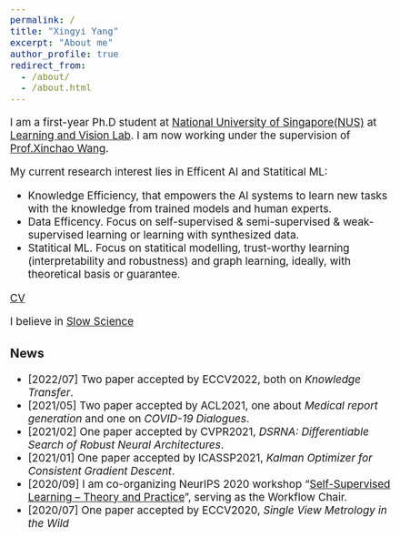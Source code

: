 ```yaml
---
permalink: /
title: "Xingyi Yang"
excerpt: "About me"
author_profile: true
redirect_from: 
  - /about/
  - /about.html
---
```


<style type="text/css">
  body{
  font-size: 14pt;
}
</style>

 I am a first-year Ph.D student at [National University of Singapore(NUS)](https://www.nus.edu.sg/) at [Learning and Vision Lab](http://www.lv-nus.org). I am now working under the supervision of [Prof.Xinchao Wang](https://www.eng.nus.edu.sg/ece/staff/wang-xinchao/). 

My current research interest lies in Efficent AI and Statitical ML:
- Knowledge Efficiency, that empowers the AI systems to learn new tasks with the knowledge from trained models and human experts.
- Data Efficency. Focus on self-supervised & semi-supervised & weak-supervised learning or learning with synthesized data.
- Statitical ML. Focus on statitical modelling, trust-worthy learning (interpretability and robustness) and graph learning, ideally, with theoretical basis or guarantee.


[CV](http://adamdad.github.io/files/Resume_Xingyi_Yang_20220722.pdf)

I believe in [Slow Science](http://slow-science.org/)

### News
- [2022/07] Two paper accepted by ECCV2022, both on *Knowledge Transfer*.
- [2021/05] Two paper accepted by ACL2021, one about *Medical report generation* and one on *COVID-19 Dialogues*.
- [2021/02] One paper accepted by CVPR2021, *DSRNA: Differentiable Search of Robust Neural Architectures*.
- [2021/01] One paper accepted by ICASSP2021, *Kalman Optimizer for Consistent Gradient Descent*.
- [2020/09] I am co-organizing NeurIPS 2020 workshop “[Self-Supervised Learning – Theory and Practice](https://nips.cc/Conferences/2020/ScheduleMultitrack?event=16146)”, serving as the Workflow Chair.
- [2020/07] One paper accepted by ECCV2020, *Single View Metrology in the Wild*
